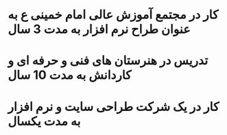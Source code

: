  # کار در مجتمع آموزش عالی امام خمینی ع به عنوان طراح نرم افزار به مدت 3 سال
 # تدریس در هنرستان های فنی و حرفه ای و کاردانش به مدت 10 سال
 # کار در یک شرکت طراحی سایت و نرم افزار به مدت یکسال

